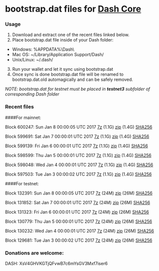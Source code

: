 # bootstrap.dat files for [Dash Core](https://www.dash.org)

### Usage

1. Download and extract one of the recent files linked below.
2. Place bootstrap.dat file inside of your Dash folder:
 - Windows: %APPDATA%\Dash\
 - Mac OS: ~/Library/Application Support/Dash/
 - Unix/Linux: ~/.dash/
3. Run your wallet and let it sync using bootstrap.dat
4. Once sync is done bootstrap.dat file will be renamed to bootstrap.dat.old automagically and can be safely removed.

_NOTE: bootstrap.dat for testnet must be placed in **testnet3** subfolder of corresponding Dash folder_

### Recent files

####For mainnet:

Block 600247: Sun Jan  8 00:00:05 UTC 2017 [7z](https://transfer.sh/veMPb/bootstrap.dat.20170108.7z) (1.1G) [zip](https://transfer.sh/NKit5/bootstrap.dat.20170108.zip) (1.4G) [SHA256](https://transfer.sh/HHKmH/sha256.txt)

Block 599691: Sat Jan  7 00:00:01 UTC 2017 [7z](https://transfer.sh/UDo3E/bootstrap.dat.20170107.7z) (1.1G) [zip](https://transfer.sh/ZpKvz/bootstrap.dat.20170107.zip) (1.4G) [SHA256](https://transfer.sh/NjBwE/sha256.txt)

Block 599139: Fri Jan  6 00:00:01 UTC 2017 [7z](https://transfer.sh/JdBnP/bootstrap.dat.20170106.7z) (1.1G) [zip](https://transfer.sh/6yNhn/bootstrap.dat.20170106.zip) (1.4G) [SHA256](https://transfer.sh/Q5YK/sha256.txt)

Block 598599: Thu Jan  5 00:00:01 UTC 2017 [7z](https://transfer.sh/vfOr0/bootstrap.dat.20170105.7z) (1.1G) [zip](https://transfer.sh/lK6Ri/bootstrap.dat.20170105.zip) (1.4G) [SHA256](https://transfer.sh/ZMu5g/sha256.txt)

Block 598048: Wed Jan  4 00:00:01 UTC 2017 [7z](https://transfer.sh/1w04k/bootstrap.dat.20170104.7z) (1.1G) [zip](https://transfer.sh/STNu1/bootstrap.dat.20170104.zip) (1.4G) [SHA256](https://transfer.sh/fM02x/sha256.txt)

Block 597503: Tue Jan  3 00:00:02 UTC 2017 [7z](https://transfer.sh/ZMKLV/bootstrap.dat.20170103.7z) (1.1G) [zip](https://transfer.sh/lMiCg/bootstrap.dat.20170103.zip) (1.4G) [SHA256](https://transfer.sh/UiJeQ/sha256.txt)

####For testnet:

Block 132391: Sun Jan  8 00:00:05 UTC 2017 [7z](https://transfer.sh/BDN36/bootstrap.dat.20170108.7z) (24M) [zip](https://transfer.sh/S6zRB/bootstrap.dat.20170108.zip) (26M) [SHA256](https://transfer.sh/Q5lvs/sha256.txt)

Block 131852: Sat Jan  7 00:00:01 UTC 2017 [7z](https://transfer.sh/yaIZW/bootstrap.dat.20170107.7z) (24M) [zip](https://transfer.sh/vlCwg/bootstrap.dat.20170107.zip) (26M) [SHA256](https://transfer.sh/OXBBC/sha256.txt)

Block 131323: Fri Jan  6 00:00:01 UTC 2017 [7z](https://transfer.sh/JIksD/bootstrap.dat.20170106.7z) (24M) [zip](https://transfer.sh/Ppy9o/bootstrap.dat.20170106.zip) (26M) [SHA256](https://transfer.sh/4AOaw/sha256.txt)

Block 130779: Thu Jan  5 00:00:01 UTC 2017 [7z](https://transfer.sh/YqGJ3/bootstrap.dat.20170105.7z) (24M) [zip](https://transfer.sh/14cDhm/bootstrap.dat.20170105.zip) (26M) [SHA256](https://transfer.sh/y7Uu5/sha256.txt)

Block 130232: Wed Jan  4 00:00:01 UTC 2017 [7z](https://transfer.sh/10lvl4/bootstrap.dat.20170104.7z) (24M) [zip](https://transfer.sh/pbOWm/bootstrap.dat.20170104.zip) (26M) [SHA256](https://transfer.sh/9B0Oe/sha256.txt)

Block 129681: Tue Jan  3 00:00:02 UTC 2017 [7z](https://transfer.sh/yIS8T/bootstrap.dat.20170103.7z) (24M) [zip](https://transfer.sh/GlUTq/bootstrap.dat.20170103.zip) (26M) [SHA256](https://transfer.sh/13Lc9e/sha256.txt)

### Donations are welcome:

DASH: XsV4GHVKGTjQFvwB7c6mYsGV3Mxf7iser6
